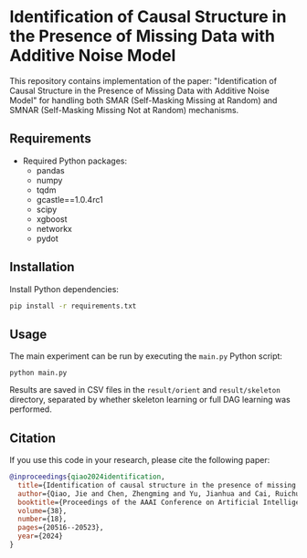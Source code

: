 # Identification of Causal Structure in the Presence of Missing Data with Additive Noise Model

This repository contains implementation of the paper: "Identification of Causal Structure in the Presence of Missing Data with Additive Noise Model" for handling both SMAR (Self-Masking Missing at Random) and SMNAR (Self-Masking Missing Not at Random) mechanisms.


## Requirements

- Required Python packages:
  - pandas
  - numpy
  - tqdm
  - gcastle==1.0.4rc1
  - scipy
  - xgboost
  - networkx 
  - pydot


## Installation

Install Python dependencies:
   ```bash
   pip install -r requirements.txt
   ```

## Usage

The main experiment can be run by executing the `main.py` Python script:
```shell
python main.py
```

Results are saved in CSV files in the `result/orient` and `result/skeleton` directory, separated by whether skeleton learning or full DAG learning was performed.


## Citation

If you use this code in your research, please cite the following paper:

```bibtex
@inproceedings{qiao2024identification,
  title={Identification of causal structure in the presence of missing data with additive noise model},
  author={Qiao, Jie and Chen, Zhengming and Yu, Jianhua and Cai, Ruichu and Hao, Zhifeng},
  booktitle={Proceedings of the AAAI Conference on Artificial Intelligence},
  volume={38},
  number={18},
  pages={20516--20523},
  year={2024}
}
```
